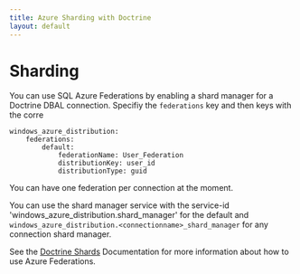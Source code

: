 ```yaml
---
title: Azure Sharding with Doctrine
layout: default
---
```


# Sharding

You can use SQL Azure Federations by enabling a shard manager for a Doctrine DBAL
connection. Specifiy the `federations` key and then keys with the corre

    windows_azure_distribution:
        federations:
            default:
                federationName: User_Federation
                distributionKey: user_id
                distributionType: guid

You can have one federation per connection at the moment.

You can use the shard manager service with the service-id 'windows_azure_distribution.shard_manager' for the default
and `windows_azure_distribution.<connectionname>_shard_manager` for any connection shard manager.

See the [Doctrine Shards](https://github.com/doctrine/shards) Documentation for more information about how to use Azure Federations.
